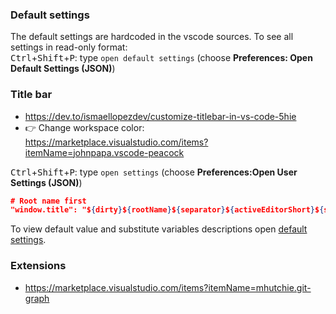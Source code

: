 ### Default settings

The default settings are hardcoded in the vscode sources. To see all settings in read-only format:<br>
<kbd>Ctrl</kbd>+<kbd>Shift</kbd>+<kbd>P</kbd>: type `open default settings` (choose **Preferences: Open Default Settings (JSON)**)

### Title bar
* https://dev.to/ismaellopezdev/customize-titlebar-in-vs-code-5hie
* :point_right: Change workspace color: https://marketplace.visualstudio.com/items?itemName=johnpapa.vscode-peacock

<kbd>Ctrl</kbd>+<kbd>Shift</kbd>+<kbd>P</kbd>: type `open settings` (choose **Preferences:Open User Settings (JSON)**)
```json
# Root name first
"window.title": "${dirty}${rootName}${separator}${activeEditorShort}${separator}${profileName}${separator}${appName}"
```
To view default value and substitute variables descriptions open [default settings](#default-settings).

### Extensions
* https://marketplace.visualstudio.com/items?itemName=mhutchie.git-graph
